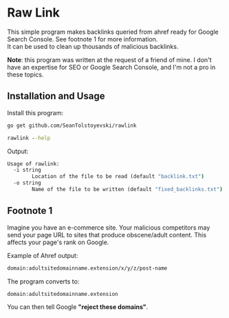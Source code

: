 # Raw Link

This simple program makes backlinks queried from ahref ready for Google Search Console. See footnote 1 for more information.  
It can be used to clean up thousands of malicious backlinks.

**Note**: this program was written at the request of a friend of mine. I don't have an expertise for SEO or Google Search Console, and I'm not a pro in these topics.

## Installation and Usage

Install this program:

```bash
go get github.com/SeanTolstoyevski/rawlink
```

```cmd
rawlink --help
```

Output:

```cmd
Usage of rawlink:
  -i string
        Location of the file to be read (default "backlink.txt")
  -o string
        Name of the file to be written (default "fixed_backlinks.txt")
```

## Footnote 1

Imagine you have an e-commerce site. Your malicious competitors may send your page URL to sites that produce obscene/adult content.
This affects your page's rank on Google.

Example of Ahref output:

```txt
domain:adultsitedomainname.extension/x/y/z/post-name
```

The program converts to:

```txt
domain:adultsitedomainname.extension
```

You can then tell Google **"reject these domains"**.

